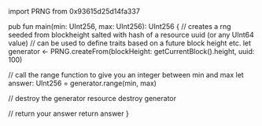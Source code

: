 import PRNG from 0x93615d25d14fa337

pub fun main(min: UInt256, max: UInt256): UInt256 {
  // creates a rng seeded from blockheight salted with hash of a resource uuid (or any UInt64 value)
  // can be used to define traits based on a future block height etc.
  let generator <- PRNG.createFrom(blockHeight: getCurrentBlock().height, uuid: 100)

  // call the range function to give you an integer between min and max
  let answer: UInt256 = generator.range(min, max)

  // destroy the generator resource
  destroy generator

  // return your answer
  return answer
}
